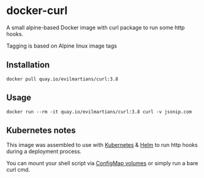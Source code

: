# docker-curl

A small alpine-based Docker image with curl package to run some http hooks.

Tagging is based on Alpine linux image tags

## Installation

```shell
docker pull quay.io/evilmartians/curl:3.8
```

## Usage

```shell
docker run --rm -it quay.io/evilmartians/curl:3.8 curl -v jsonip.com
```

## Kubernetes notes

This image was assembled to use with [Kubernetes](https://kubernetes.io) & [Helm](https://helm.sh) to run http hooks during a deployment process.

You can mount your shell script via [ConfigMap volumes](https://kubernetes.io/docs/tasks/configure-pod-container/configure-pod-configmap/#populate-a-volume-with-data-stored-in-a-configmap) or simply run a bare curl cmd.
